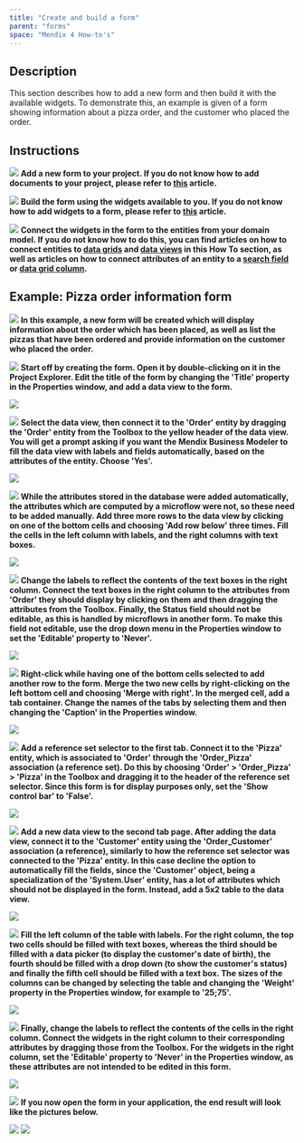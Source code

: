```yaml
---
title: "Create and build a form"
parent: "forms"
space: "Mendix 4 How-to's"
---
```

## Description

This section describes how to add a new form and then build it with the available widgets. To demonstrate this, an example is given of a form showing information about a pizza order, and the customer who placed the order.

## Instructions

![](attachments/819203/917932.png) **Add a new form to your project. If you do not know how to add documents to your project, please refer to [this](add-documents-to-a-module) article.**

![](attachments/819203/917932.png) **Build the form using the widgets available to you. If you do not know how to add widgets to a form, please refer to [this](add-a-widget-to-a-form) article.**

![](attachments/819203/917932.png) **Connect the widgets in the form to the entities from your domain model. If you do not know how to do this, you can find articles on how to connect entities to [data grids](connect-an-entity-to-a-data-grid) and [data views](connect-an-entity-to-a-data-view) in this How To section, as well as articles on how to connect attributes of an entity to a [search field](connect-an-attribute-to-a-search-field) or [data grid column](connect-an-attribute-to-a-column).**

## Example: Pizza order information form

![](attachments/819203/917932.png) **In this example, a new form will be created which will display information about the order which has been placed, as well as list the pizzas that have been ordered and provide information on the customer who placed the order.**

![](attachments/819203/917932.png) **Start off by creating the form. Open it by double-clicking on it in the Project Explorer. Edit the title of the form by changing the 'Title' property in the Properties window, and add a data view to the form.**

![](attachments/2621494/2752740.png)

![](attachments/819203/917932.png) **Select the data view, then connect it to the 'Order' entity by dragging the 'Order' entity from the Toolbox to the yellow header of the data view. You will get a prompt asking if you want the Mendix Business Modeler to fill the data view with labels and fields automatically, based on the attributes of the entity. Choose 'Yes'.**

![](attachments/2621494/2752763.png)

![](attachments/819203/917932.png) **While the attributes stored in the database were added automatically, the attributes which are computed by a microflow were not, so these need to be added manually. Add three more rows to the data view by clicking on one of the bottom cells and choosing 'Add row below' three times. Fill the cells in the left column with labels, and the right columns with text boxes.**

![](attachments/2621494/2752739.png)

![](attachments/819203/917932.png) **Change the labels to reflect the contents of the text boxes in the right column. Connect the text boxes in the right column to the attributes from 'Order' they should display by clicking on them and then dragging the attributes from the Toolbox. Finally, the Status field should not be editable, as this is handled by microflows in another form. To make this field not editable, use the drop down menu in the Properties window to set the 'Editable' property to 'Never'.**

![](attachments/2621494/2752738.png)

![](attachments/819203/917932.png) **Right-click while having one of the bottom cells selected to add another row to the form. Merge the two new cells by right-clicking on the left bottom cell and choosing 'Merge with right'. In the merged cell, add a tab container. Change the names of the tabs by selecting them and then changing the 'Caption' in the Properties window.**

![](attachments/2621494/2752762.png)

![](attachments/819203/917932.png) **Add a reference set selector to the first tab. Connect it to the 'Pizza' entity, which is associated to 'Order' through the 'Order_Pizza' association (a reference set). Do this by choosing 'Order' > 'Order_Pizza' > 'Pizza' in the Toolbox and dragging it to the header of the reference set selector. Since this form is for display purposes only, set the 'Show control bar' to 'False'.**

![](attachments/2621494/2752741.png)

![](attachments/819203/917932.png) **Add a new data view to the second tab page. After adding the data view, connect it to the 'Customer' entity using the 'Order_Customer' association (a reference), similarly to how the reference set selector was connected to the 'Pizza' entity. In this case decline the option to automatically fill the fields, since the 'Customer' object, being a specialization of the 'System.User' entity, has a lot of attributes which should not be displayed in the form. Instead, add a 5x2 table to the data view.**

![](attachments/2621494/2752734.png)

![](attachments/819203/917932.png) **Fill the left column of the table with labels. For the right column, the top two cells should be filled with text boxes, whereas the third should be filled with a data picker (to display the customer's date of birth), the fourth should be filled with a drop down (to show the customer's status) and finally the fifth cell should be filled with a text box. The sizes of the columns can be changed by selecting the table and changing the 'Weight' property in the Properties window, for example to '25;75'.**

![](attachments/2621494/2752759.png)

![](attachments/819203/917932.png) **Finally, change the labels to reflect the contents of the cells in the right column. Connect the widgets in the right column to their corresponding attributes by dragging those from the Toolbox. For the widgets in the right column, set the 'Editable' property to 'Never' in the Properties window, as these attributes are not intended to be edited in this form.**

![](attachments/2621494/2752760.png)

![](attachments/819203/917932.png) **If you now open the form in your application, the end result will look like the pictures below.**

![](attachments/2621494/2752761.png)
![](attachments/2621494/2752758.png)
